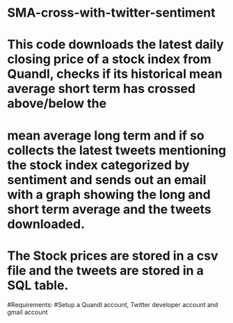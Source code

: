 # SMA-cross-with-twitter-sentiment

# This code downloads the latest daily closing price of a stock index from Quandl, checks if its historical mean average short term has crossed above/below the
# mean average long term and if so collects the latest tweets mentioning the stock index categorized by sentiment and sends out an email with a graph showing the long and short term average and the tweets downloaded.
# The Stock prices are stored in a csv file and the tweets are stored in a SQL table.

#Requirements:
#Setup a Quandl account, Twitter developer account and gmail account
